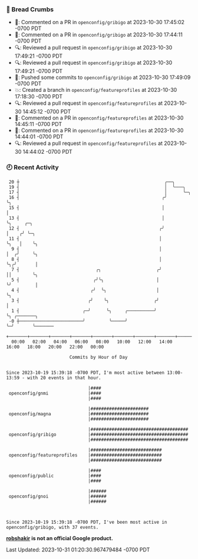 ### 🍞 Bread Crumbs

 * 💬: Commented on a PR in  `openconfig/gribigo` at 2023-10-30 17:45:02 -0700 PDT
 * 💬: Commented on a PR in  `openconfig/gribigo` at 2023-10-30 17:44:11 -0700 PDT
 * 🔍: Reviewed a pull request in  `openconfig/gribigo` at 2023-10-30 17:49:21 -0700 PDT
 * 🔍: Reviewed a pull request in  `openconfig/gribigo` at 2023-10-30 17:49:21 -0700 PDT
 * 🚢: Pushed some commits to `openconfig/gribigo` at 2023-10-30 17:49:09 -0700 PDT
 * 💥: Created a branch in `openconfig/featureprofiles` at 2023-10-30 17:18:30 -0700 PDT
 * 🔍: Reviewed a pull request in  `openconfig/featureprofiles` at 2023-10-30 14:45:12 -0700 PDT
 * 💬: Commented on a PR in  `openconfig/featureprofiles` at 2023-10-30 14:45:11 -0700 PDT
 * 💬: Commented on a PR in  `openconfig/featureprofiles` at 2023-10-30 14:44:01 -0700 PDT
 * 🔍: Reviewed a pull request in  `openconfig/featureprofiles` at 2023-10-30 14:44:02 -0700 PDT

### 🕘 Recent Activity
```
 20 ┼                                                       ╭──╮
 19 ┤                                                       │  ╰───╮
 17 ┤                                                       │      ╰─╮
 16 ┤                                                      ╭╯        ╰╮
 15 ┤                                                      │          │
 13 ┤                                                      │          ╰╮     ╭─╮
 12 ┤                                                     ╭╯           │    ╭╯ ╰─╮
 11 ┤                                                     │            ╰╮   │    ╰╮
  9 ┤                                                     │             │  ╭╯     ╰╮
  8 ┤                                                     │             ╰╮╭╯       │
  7 ┤                             ╭╮                     ╭╯              ││        ╰╮
  5 ┤                            ╭╯╰╮                    │               ╰╯         │
  4 ┤                           ╭╯  ╰╮                   │                          ╰╮
  3 ┤                          ╭╯    ╰╮                 ╭╯                           │
  1 ┤                        ╭─╯      ╰╮     ╭──────────╯                            ╰╮ ╭───────╮
 -0 ┼────────────────────────╯         ╰─────╯                                        ╰─╯       ╰───────
    +───────+───────+───────+───────+───────+───────+───────+───────+───────+───────+───────+───────+────
  00:00   02:00   04:00   06:00   08:00   10:00   12:00   14:00   16:00   18:00   20:00   22:00   00:00   

						Commits by Hour of Day


Since 2023-10-19 15:39:18 -0700 PDT, I'm most active between 13:00-13:59 - with 20 events in that hour.

```



```
                               |####
 openconfig/gnmi               |####
                               |####

                               |######################
 openconfig/magna              |######################
                               |######################

                               |#####################################
 openconfig/gribigo            |#####################################
                               |#####################################

                               |###########################
 openconfig/featureprofiles    |###########################
                               |###########################

                               |####
 openconfig/public             |####
                               |####

                               |######
 openconfig/gnoi               |######
                               |######



Since 2023-10-19 15:39:18 -0700 PDT, I've been most active in openconfig/gribigo, with 37 events.

```
**[robshakir](mailto:robjs@google.com) is not an official Google product.**  


Last Updated: 2023-10-31 01:20:30.967479484 -0700 PDT
